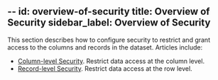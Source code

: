 --
id: overview-of-security
title: Overview of Security
sidebar_label: Overview of Security
---

This section describes how to configure security to restrict and grant access to the columns and records in the dataset. Articles include:
* [Column-level Security](). Restrict data access at the column level. 
* [Record-level Security](). Restrict data access at the row level. 
